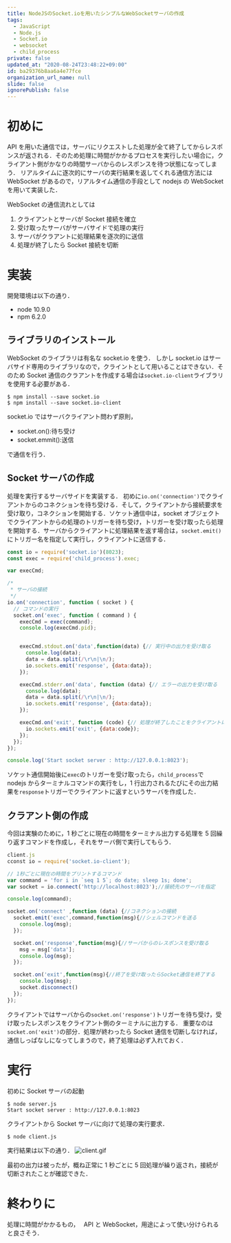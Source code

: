 ```yaml
---
title: NodeJSのSocket.ioを用いたシンプルなWebSocketサーバの作成
tags:
  - JavaScript
  - Node.js
  - Socket.io
  - websocket
  - child_process
private: false
updated_at: "2020-08-24T23:48:22+09:00"
id: ba29376b8aa6a4e77fce
organization_url_name: null
slide: false
ignorePublish: false
---
```


# 初めに

API を用いた通信では，サーバにリクエストした処理が全て終了してからレスポンスが返される．そのため処理に時間がかかるプロセスを実行したい場合に，クライアント側がかなりの時間サーバからのレスポンスを待つ状態になってしまう．
リアルタイムに逐次的にサーバの実行結果を返してくれる通信方法には WebSocket があるので，リアルタイム通信の手段として nodejs の WebSocket を用いて実装した．

WebSocket の通信流れとしては

1. クライアントとサーバが Socket 接続を確立
2. 受け取ったサーバがサーバサイドで処理の実行
3. サーバがクラアントに処理結果を逐次的に送信
4. 処理が終了したら Socket 接続を切断

# 実装

開発環境は以下の通り．

- node 10.9.0
- npm 6.2.0

## ライブラリのインストール

WebSocket のライブラリは有名な socket.io を使う．
しかし socket.io はサーバサイド専用のライブラリなので，クライントとして用いることはできない．そのため Socket 通信のクラアントを作成する場合は`socket.io-client`ライブラリを使用する必要がある．

```sh:
$ npm install --save socket.io
$ npm install --save socket.io-client
```

socket.io ではサーバクライアント問わず原則，

- socket.on():待ち受け
- socket.emmit():送信

で通信を行う．

## Socket サーバの作成

処理を実行するサーバサイドを実装する．
初めに`io.on('connection')`でクライアントからのコネクションを待ち受ける．そして，クライアントから接続要求を受け取り，コネクションを開始する．ソケット通信中は，socket オブジェクトでクライアントからの処理のトリガーを待ち受け，トリガーを受け取ったら処理を開始する．サーバからクライアントに処理結果を返す場合は，`socket.emit()`にトリガー名を指定して実行し，クライアントに送信する．

```javascript:server.js
const io = require('socket.io')(8023);
const exec = require('child_process').exec;

var execCmd;

/*
 * サーバの接続
 */
io.on('connection', function ( socket ) {
  // コマンドの実行
  socket.on('exec', function ( command ) {
    execCmd = exec(command);
    console.log(execCmd.pid);


    execCmd.stdout.on('data',function(data) {// 実行中の出力を受け取る
      console.log(data);
      data = data.split(/\r\n|\n/);
      io.sockets.emit('response', {data:data});
    });

    execCmd.stderr.on('data', function (data) {// エラーの出力を受け取る
      console.log(data);
      data = data.split(/\r\n|\n/);
      io.sockets.emit('response', {data:data});
    });

    execCmd.on('exit', function (code) {// 処理が終了したことをクライアントに送信
      io.sockets.emit('exit', {data:code});
    });
  });
});

console.log('Start socket server : http://127.0.0.1:8023');

```

ソケット通信開始後に`exec`のトリガーを受け取ったら，`child_process`で nodejs からターミナルコマンドの実行をし，1 行出力されるたびにその出力結果を`response`トリガーでクライアントに返すというサーバを作成した．

## クラアント側の作成

今回は実験のために，1 秒ごとに現在の時間をターミナル出力する処理を 5 回繰り返すコマンドを作成し，それをサーバ側で実行してもらう．

```javascript
client.js
cconst io = require('socket.io-client');

// 1秒ごとに現在の時間をプリントするコマンド
var command = 'for i in `seq 1 5`; do date; sleep 1s; done';
var socket = io.connect('http://localhost:8023');//接続先のサーバを指定

console.log(command);

socket.on('connect' ,function (data) {//コネクションの接続
  socket.emit('exec',command,function(msg){//シェルコマンドを送る
    console.log(msg);
  });

  socket.on('response',function(msg){//サーバからのレスポンスを受け取る
    msg = msg['data'];
    console.log(msg);
  });

  socket.on('exit',function(msg){//終了を受け取ったらSocket通信を終了する
    console.log(msg);
    socket.disconnect()
  });
});

```

クライアントではサーバからの`socket.on('response')`トリガーを待ち受け，受け取ったレスポンスをクライアント側のターミナルに出力する．
重要なのは`socket.on('exit')`の部分．処理が終わったら Socket 通信を切断しなければ，通信しっぱなしになってしまうので，終了処理は必ず入れておく．

# 実行

初めに Socket サーバの起動

```sh:サーバ側
$ node server.js
Start socket server : http://127.0.0.1:8023
```

クライアントから Socket サーバに向けて処理の実行要求．

```sh:クライアント側
$ node client.js
```

実行結果は以下の通り．
![client.gif](https://qiita-image-store.s3.ap-northeast-1.amazonaws.com/0/163680/ef2d49b9-62b3-bf56-2e4e-b03bba888bd1.gif)

最初の出力は被ったが，概ね正常に 1 秒ごとに 5 回処理が繰り返され，接続が切断されたことが確認できた．

# 終わりに

処理に時間がかかるもの，　
API と WebSocket，用途によって使い分けられると良さそう．

